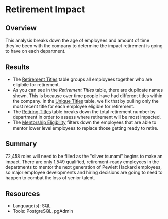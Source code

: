 # Retirement Impact

## Overview
This analysis breaks down the age of employees and amount of time they've been with the company to determine the impact retirement is going to have on each department.

## Results
- The [Retirement Titles](Data/retirement_titles.csv) table groups all employees together who are eligibile for retirement.
- As you can see in the *Retirement Titles* table, there are duplicate names shown. This is because over time people have had different titles within the company. In the [Unique Titles](Data/unique_titles.csv) table, we fix that by pulling only the most recent title for each employee eligible for retirement.
- The [Retiring Titles](Data/retiring_titles.csv) table breaks down the total retirement number by department in order to assess where retirement will be most impacted.
- The [Mentorship Eligibility](Data/mentorship_eligibility.csv) filters down the employees that are able to mentor lower level employees to replace those getting ready to retire.

## Summary
72,458 roles will need to be filled as the "silver tsunami" begins to make an impact. There are only 1,549 qualified, retirement-ready employees in the departments to mentor the next generation of Pewlett Hackard employees, so major employee developments and hiring decisions are going to need to happen to combat the loss of senior talent.

## Resources
- Language(s): SQL
- Tools: PostgreSQL, pgAdmin
